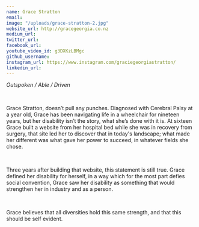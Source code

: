 ```yaml
---
name: Grace Stratton
email: 
image: "/uploads/grace-stratton-2.jpg"
website_url: http://gracegeorgia.co.nz
medium_url: 
twitter_url: 
facebook_url: 
youtube_video_id: g3DXKzLBMgc
github_username: 
instagram_url: https://www.instagram.com/graciegeorgiastratton/
linkedin_url: 
---
```


*Outspoken / Able / Driven*

&nbsp;

Grace Stratton, doesn’t pull any punches. Diagnosed with Cerebral Palsy at a year old, Grace has been navigating life in a wheelchair for nineteen years, but her disability isn’t the story, what she’s done with it is. At sixteen Grace built a website from her hospital bed while she was in recovery from surgery, that site led her to discover that in today's landscape; what made her different was what gave her power to succeed, in whatever fields she chose.

&nbsp;

Three years after building that website, this statement is still true. Grace defined her disability for herself, in a way which for the most part defies social convention, Grace saw her disability as something that would strengthen her in industry and as a person.

&nbsp;

Grace believes that all diversities hold this same strength, and that this should be self evident.
